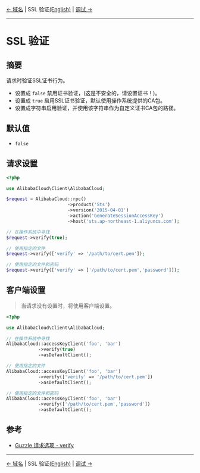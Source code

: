 [← 域名](/docs/zh-CN/6-Host.md) | SSL 验证[(English)](/docs/en-US/7-Verify.md) | [调试 →](/docs/zh-CN/8-Debug.md)
***

# SSL 验证

## 摘要
请求时验证SSL证书行为。
- 设置成 `false` 禁用证书验证，(这是不安全的，请设置证书！)。
- 设置成 `true` 启用SSL证书验证，默认使用操作系统提供的CA包。
- 设置成字符串启用验证，并使用该字符串作为自定义证书CA包的路径。

## 默认值
- `false` 

## 请求设置
```php
<?php

use AlibabaCloud\Client\AlibabaCloud;

$request = AlibabaCloud::rpc()
                       ->product('Sts')
                       ->version('2015-04-01')
                       ->action('GenerateSessionAccessKey')
                       ->host('sts.ap-northeast-1.aliyuncs.com');

// 在操作系统中寻找
$request->verify(true);

// 使用指定的文件
$request->verify(['verify' => '/path/to/cert.pem']);

// 使用指定的文件和密码
$request->verify(['verify' => ['/path/to/cert.pem','password']]);
```

## 客户端设置
> 当请求没有设置时，将使用客户端设置。

```php
<?php

use AlibabaCloud\Client\AlibabaCloud;

// 在操作系统中寻找
AlibabaCloud::accessKeyClient('foo', 'bar')
            ->verify(true)
            ->asDefaultClient();

// 使用指定的文件
AlibabaCloud::accessKeyClient('foo', 'bar')
            ->verify(['verify' => '/path/to/cert.pem'])
            ->asDefaultClient();

// 使用指定的文件和密码
AlibabaCloud::accessKeyClient('foo', 'bar')
            ->verify(['/path/to/cert.pem','password'])
            ->asDefaultClient();
```

## 参考
- [Guzzle 请求选项 - verify](https://guzzle-cn.readthedocs.io/zh_CN/latest/request-options.html#verify)


***
[← 域名](/docs/zh-CN/6-Host.md) | SSL 验证[(English)](/docs/en-US/7-Verify.md) | [调试 →](/docs/zh-CN/8-Debug.md)
